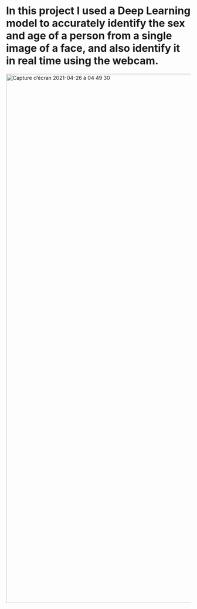 # In this project I used a Deep Learning model to accurately identify the sex and age of a person from a single image of a face, and also identify it in real time using the webcam.

<img width="1440" alt="Capture d’écran 2021-04-26 à 04 49 30" src="https://user-images.githubusercontent.com/56236244/116026610-fc8fb800-a64a-11eb-9075-f656b564aadf.png">
